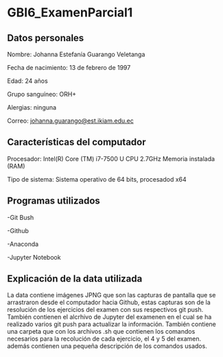 # GBI6_ExamenParcial1
## Datos personales

Nombre: Johanna Estefanía Guarango Veletanga

Fecha de nacimiento: 13 de febrero de 1997

Edad: 24 años

Grupo sanguíneo: ORH+

Alergias: ninguna

Correo: johanna.guarango@est.ikiam.edu.ec

## Características del computador

Procesador: Intel(R) Core (TM) i7-7500 U CPU 2.7GHz
Memoria instalada (RAM)

Tipo de sistema: Sistema operativo de 64 bits, procesadod x64

## Programas utilizados

-Git Bush

-Github

-Anaconda 

-Jupyter Notebook

## Explicación de la data utilizada

La data contiene imágenes JPNG que son las capturas de pantalla que se arrastraron desde el computador hacia Github, estas capturas son de la resolución de los ejercicios del examen con sus respectivos git push.
También contienen el alcrhivo de Jupyter del examenen en el cual se ha realizado varios git push para actualizar la información.
También contiene una carpeta que con los archivos .sh que contienen los comandos necesarios para la recolución de cada ejercicio, el 4 y 5 del examen. además contienen una pequeña descripción de los comandos usados. 
